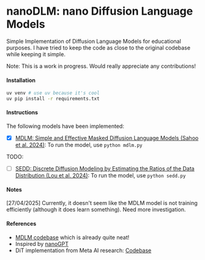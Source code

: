 # nanoDLM: nano Diffusion Language Models
Simple Implementation of Diffusion Language Models for educational purposes. I have tried to keep the code as close to the original codebase while keeping it simple.

Note: This is a work in progress. Would really appreciate any contributions!

#### Installation
```bash
uv venv # use uv because it's cool
uv pip install -r requirements.txt
```

#### Instructions
The following models have been implemented:
- [x] [MDLM: Simple and Effective Masked Diffusion Language Models (Sahoo et al. 2024)](https://arxiv.org/abs/2406.07524): To run the model, use `python mdlm.py`

TODO:
- [ ] [SEDD: Discrete Diffusion Modeling by Estimating the Ratios of the Data Distribution (Lou et al. 2024)](https://arxiv.org/abs/2310.16834): To run the model, use `python sedd.py`

#### Notes
[27/04/2025] Currently, it doesn't seem like the MDLM model is not training efficiently (although it does learn something). Need more investigation.


#### References
- [MDLM codebase](https://github.com/lucidrains/mdlm) which is already quite neat! 
- Inspired by [nanoGPT](https://github.com/karpathy/nanoGPT)
- DiT implementation from Meta AI research: [Codebase](https://github.com/facebookresearch/DiT)
